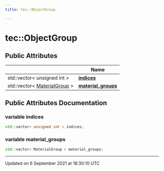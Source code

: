 ```yaml
---
title: tec::ObjectGroup

---
```


# tec::ObjectGroup





## Public Attributes

|                | Name           |
| -------------- | -------------- |
| std::vector< unsigned int > | **[indices](/engine/Classes/structtec_1_1_object_group/#variable-indices)**  |
| std::vector< [MaterialGroup](/engine/Classes/structtec_1_1_material_group/) > | **[material_groups](/engine/Classes/structtec_1_1_object_group/#variable-material_groups)**  |

## Public Attributes Documentation

### variable indices

```cpp
std::vector< unsigned int > indices;
```


### variable material_groups

```cpp
std::vector< MaterialGroup > material_groups;
```


-------------------------------

Updated on  6 September 2021 at 18:30:10 UTC